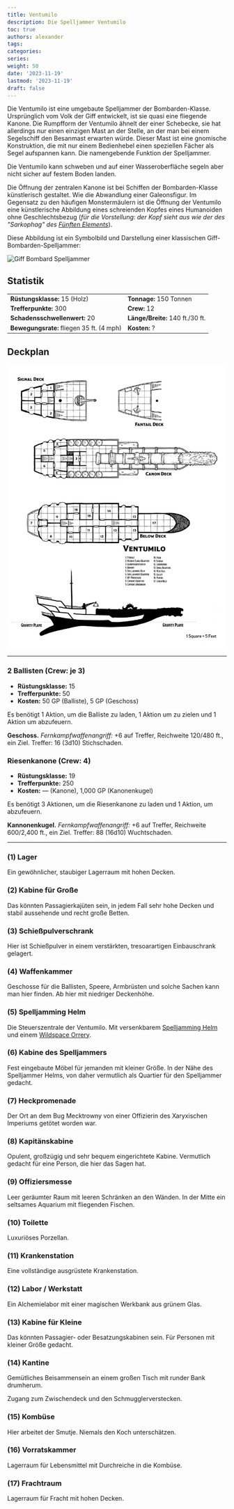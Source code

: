 ```yaml
---
title: Ventumilo
description: Die Spelljammer Ventumilo
toc: true
authors: alexander
tags:
categories:
series:
weight: 50
date: '2023-11-19'
lastmod: '2023-11-19'
draft: false
---
```


Die Ventumilo ist eine umgebaute Spelljammer der Bombarden-Klasse. Ursprünglich vom Volk der Giff entwickelt, ist sie quasi eine fliegende Kanone. Die Rumpfform der Ventumilo ähnelt der einer Schebecke, sie hat allerdings nur einen einzigen Mast an der Stelle, an der man bei einem Segelschiff den Besanmast erwarten würde. Dieser Mast ist eine gnomische Konstruktion, die mit nur einem Bedienhebel einen speziellen Fächer als Segel aufspannen kann. Die namengebende Funktion der Spelljammer.

Die Ventumilo kann schweben und auf einer Wasseroberfläche segeln aber nicht sicher auf festem Boden landen.

Die Öffnung der zentralen Kanone ist bei Schiffen der Bombarden-Klasse künstlerisch gestaltet. Wie die Abwandlung einer Galeonsfigur. Im Gegensatz zu den häufigen Monstermäulern ist die Öffnung der Ventumilo eine künstlerische Abbildung eines schreienden Kopfes eines Humanoiden ohne Geschlechtsbezug (_für die Vorstellung: der Kopf sieht aus wie der des "Sarkophag" des [Fünften Elements](https://www.imdb.com/title/tt0119116)_).

Diese Abbildung ist ein Symbolbild und Darstellung einer klassischen Giff-Bombarden-Spelljammer:

![Giff Bombard Spelljammer](https://media.dndbeyond.com/compendium-images/sais/MEDeeJAOuTmQ254j/02-008.bombard-splash.png)

## Statistik

|||
| ----------------------------- | ----------------------------- |
| **Rüstungsklasse:** 15 (Holz)    | **Tonnage:** 150 Tonnen         |
| **Trefferpunkte:** 300           | **Crew:** 12                  |
| **Schadensschwellenwert:** 20      | **Länge/Breite:** 140 ft./30 ft. |
| **Bewegungsrate:** fliegen 35 ft. (4 mph) | **Kosten:** ?                   |

## Deckplan

![Ventumilo Deckplan](ventumilo.png)

---

### 2 Ballisten (Crew: je 3)

- **Rüstungsklasse:** 15
- **Trefferpunkte:** 50
- **Kosten:** 50 GP (Balliste), 5 GP (Geschoss)

Es benötigt 1 Aktion, um die Balliste zu laden, 1 Aktion um zu zielen und 1 Aktion um abzufeuern.

**Geschoss.** _Fernkampfwaffenangriff:_ +6 auf Treffer, Reichweite 120/480 ft., ein Ziel. Treffer: 16 (3d10) Stichschaden.

### Riesenkanone (Crew: 4)

- **Rüstungsklasse:** 19
- **Trefferpunkte:** 250
- **Kosten:** — (Kanone), 1,000 GP (Kanonenkugel)

Es benötigt 3 Aktionen, um die Riesenkanone zu laden und 1 Aktion, um abzufeuern.

**Kannonenkugel.** _Fernkampfwaffenangriff:_ +6 auf Treffer, Reichweite 600/2,400 ft., ein Ziel. Treffer: 88 (16d10) Wuchtschaden.

---

### (1) Lager

Ein gewöhnlicher, staubiger Lagerraum mit hohen Decken.

### (2) Kabine für Große

Das könnten Passagierkajüten sein, in jedem Fall sehr hohe Decken und stabil aussehende und recht große Betten.

### (3) Schießpulverschrank

Hier ist Schießpulver in einem verstärkten, tresoarartigen Einbauschrank gelagert.

### (4) Waffenkammer

Geschosse für die Ballisten, Speere, Armbrüsten und solche Sachen kann man hier finden. Ab hier mit niedriger Deckenhöhe.

### (5) Spelljamming Helm

Die Steuerszentrale der Ventumilo. Mit versenkbarem [Spelljamming Helm](https://www.dndbeyond.com/sources/sais/aag/astral-adventuring#SpelljammingHelm) und einem [Wildspace Orrery](https://www.dndbeyond.com/sources/sais/aag/astral-adventuring#WildspaceOrrery).

### (6) Kabine des Spelljammers

Fest eingebaute Möbel für jemanden mit kleiner Größe. In der Nähe des Spelljammer Helms, von daher vermutlich als Quartier für den Spelljammer gedacht.

### (7) Heckpromenade

Der Ort an dem Bug Mecktrowny von einer Offizierin des Xaryxischen Imperiums getötet worden war.

### (8) Kapitänskabine

Opulent, großzügig und sehr bequem eingerichtete Kabine. Vermutlich gedacht für eine Person, die hier das Sagen hat.

### (9) Offiziersmesse

Leer geräumter Raum mit leeren Schränken an den Wänden. In der Mitte ein seltsames Aquarium mit fliegenden Fischen.

### (10) Toilette

Luxuriöses Porzellan.

### (11) Krankenstation

Eine vollständige ausgrüstete Krankenstation.

### (12) Labor / Werkstatt

Ein Alchemielabor mit einer magischen Werkbank aus grünem Glas.

### (13) Kabine für Kleine

Das könnten Passagier- oder Besatzungskabinen sein. Für Personen mit kleiner Größe gedacht.

### (14) Kantine

Gemütliches Beisammensein an einem großen Tisch mit runder Bank drumherum.

Zugang zum Zwischendeck und den Schmugglerverstecken.

### (15) Kombüse

Hier arbeitet der Smutje. Niemals den Koch unterschätzen.

### (16) Vorratskammer

Lagerraum für Lebensmittel mit Durchreiche in die Kombüse.

### (17) Frachtraum

Lagerraum für Fracht mit hohen Decken.